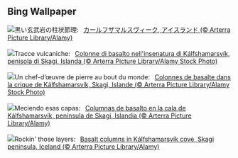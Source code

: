 ## Bing Wallpaper
![](https://www.bing.com/th?id=OHR.BasaltColumns_JA-JP9334958471_UHD.jpg&w=1000)黒い玄武岩の柱状節理:&nbsp;&ensp;[カールフザマルスヴィーク, アイスランド (© Arterra Picture Library/Alamy)](https://www.bing.com/th?id=OHR.BasaltColumns_JA-JP9334958471_UHD.jpg)
<br><br/>
![](https://www.bing.com/th?id=OHR.BasaltColumns_IT-IT0459542026_UHD.jpg&w=1000)Tracce vulcaniche:&nbsp;&ensp;[Colonne di basalto nell'insenatura di Kálfshamarsvík, penisola di Skagi, Islanda (© Arterra Picture Library/Alamy Stock Photo)](https://www.bing.com/th?id=OHR.BasaltColumns_IT-IT0459542026_UHD.jpg)
<br><br/>
![](https://www.bing.com/th?id=OHR.BasaltColumns_FR-FR0922377003_UHD.jpg&w=1000)Un chef-d’œuvre de pierre au bout du monde:&nbsp;&ensp;[Colonnes de basalte dans la crique de Kálfshamarsvík, Skagi, Islande (© Arterra Picture Library/Alamy Stock Photo)](https://www.bing.com/th?id=OHR.BasaltColumns_FR-FR0922377003_UHD.jpg)
<br><br/>
![](https://www.bing.com/th?id=OHR.BasaltColumns_ES-ES5645735099_UHD.jpg&w=1000)Meciendo esas capas:&nbsp;&ensp;[Columnas de basalto en la cala de Kálfshamarsvík, península de Skagi, Islandia (© Arterra Picture Library/Alamy)](https://www.bing.com/th?id=OHR.BasaltColumns_ES-ES5645735099_UHD.jpg)
<br><br/>
![](https://www.bing.com/th?id=OHR.BasaltColumns_EN-GB5254717473_UHD.jpg&w=1000)Rockin' those layers:&nbsp;&ensp;[Basalt columns in Kálfshamarsvík cove, Skagi peninsula, Iceland (© Arterra Picture Library/Alamy)](https://www.bing.com/th?id=OHR.BasaltColumns_EN-GB5254717473_UHD.jpg)
<br><br/>
